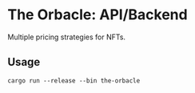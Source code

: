 # The Orbacle: API/Backend

Multiple pricing strategies for NFTs.

## Usage

`cargo run --release --bin the-orbacle`
